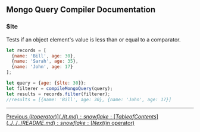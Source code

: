 ## Mongo Query Compiler Documentation

### $lte

Tests if an object element's value is less than or equal to a comparator.

```javascript
let records = [
  {name: 'Bill', age: 30},
  {name: 'Sarah', age: 35},
  {name: 'John', age: 17}
];

let query = {age: {$lte: 30}};
let filterer = compileMongoQuery(query);
let results = records.filter(filterer);
//results = [{name: 'Bill', age: 30}, {name: 'John', age: 17}]
```

---

[Previous ($lt operator)](./lt.md) :snowflake: 
[Table of Contents](../../../README.md) :snowflake: 
[Next ($in operator)](./in.md)
